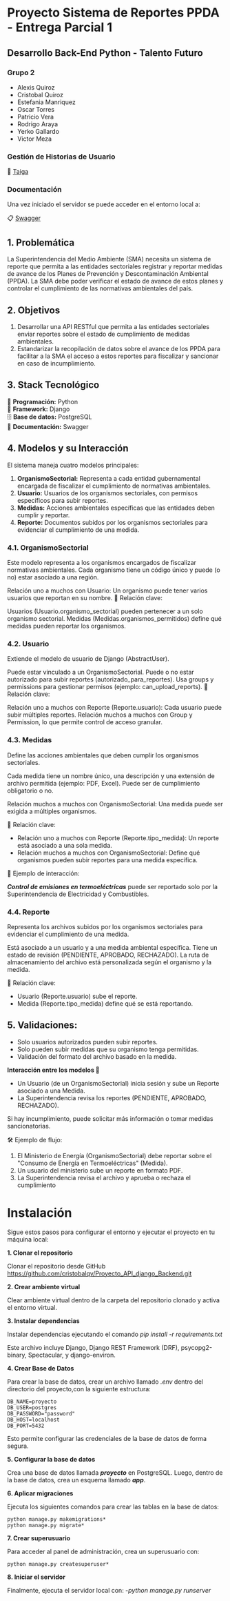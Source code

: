 # Proyecto Sistema de Reportes PPDA - Entrega Parcial 1

## Desarrollo Back-End Python - Talento Futuro
### Grupo 2
- Alexis Quiroz
- Cristobal Quiroz
- Estefania Manriquez
- Oscar Torres
- Patricio Vera
- Rodrigo Araya
- Yerko Gallardo
- Victor Meza

### Gestión de Historias de Usuario
🌲 [Taiga](https://tree.taiga.io/project/pveraicind-clase4-sistemadereportesppda/backlog)

### Documentación
Una vez iniciado el servidor se puede acceder en el entorno local a:

📋 [Swagger](http://localhost:8000/api/schema/swagger-ui/)

## 1. Problemática
La Superintendencia del Medio Ambiente (SMA) necesita un sistema de reporte que permita a las entidades sectoriales registrar y reportar medidas de avance de los Planes de Prevención y Descontaminación Ambiental (PPDA). La SMA debe poder verificar el estado de avance de estos planes y controlar el cumplimiento de las normativas ambientales del país.

## 2. Objetivos
1. Desarrollar una API RESTful que permita a las entidades sectoriales enviar reportes sobre el estado de cumplimiento de medidas ambientales.
2. Estandarizar la recopilación de datos sobre el avance de los PPDA para facilitar a la SMA el acceso a estos reportes para fiscalizar y sancionar en caso de incumplimiento.


## 3. Stack Tecnológico
🐍 **Programación:** Python  
🎯 **Framework:** Django  
🗄️ **Base de datos:** PostgreSQL  
📜 **Documentación:** Swagger  


## 4. Modelos y su Interacción
El sistema maneja cuatro modelos principales:

1. **OrganismoSectorial:** Representa a cada entidad gubernamental encargada de fiscalizar el cumplimiento de normativas ambientales.
2. **Usuario:** Usuarios de los organismos sectoriales, con permisos específicos para subir reportes.
3. **Medidas:** Acciones ambientales específicas que las entidades deben cumplir y reportar.
4. **Reporte:**  Documentos subidos por los organismos sectoriales para evidenciar el cumplimiento de una medida.

### 4.1. OrganismoSectorial
Este modelo representa a los organismos encargados de fiscalizar normativas ambientales.
Cada organismo tiene un código único y puede (o no) estar asociado a una región.

Relación uno a muchos con Usuario: Un organismo puede tener varios usuarios que reportan en su nombre.
🔗 Relación clave:

Usuarios (Usuario.organismo_sectorial) pueden pertenecer a un solo organismo sectorial.
Medidas (Medidas.organismos_permitidos) define qué medidas pueden reportar los organismos.

### 4.2. Usuario
Extiende el modelo de usuario de Django (AbstractUser).

Puede estar vinculado a un OrganismoSectorial.
Puede o no estar autorizado para subir reportes (autorizado_para_reportes).
Usa groups y permissions para gestionar permisos (ejemplo: can_upload_reports).
🔗 Relación clave:

Relación uno a muchos con Reporte (Reporte.usuario): Cada usuario puede subir múltiples reportes.
Relación muchos a muchos con Group y Permission, lo que permite control de acceso granular.

### 4.3. Medidas
Define las acciones ambientales que deben cumplir los organismos sectoriales.

Cada medida tiene un nombre único, una descripción y una extensión de archivo permitida (ejemplo: PDF, Excel). Puede ser de cumplimiento obligatorio o no.

Relación muchos a muchos con OrganismoSectorial: Una medida puede ser exigida a múltiples organismos.

🔗 Relación clave:

- Relación uno a muchos con Reporte (Reporte.tipo_medida): Un reporte está asociado a una sola medida.
- Relación muchos a muchos con OrganismoSectorial: Define qué organismos pueden subir reportes para una medida específica.

📌 Ejemplo de interacción:

***Control de emisiones en termoeléctricas*** puede ser reportado solo por la Superintendencia de Electricidad y Combustibles.

### 4.4. Reporte
Representa los archivos subidos por los organismos sectoriales para evidenciar el cumplimiento de una medida.

Está asociado a un usuario y a una medida ambiental específica.
Tiene un estado de revisión (PENDIENTE, APROBADO, RECHAZADO).
La ruta de almacenamiento del archivo está personalizada según el organismo y la medida.

🔗 Relación clave:

- Usuario (Reporte.usuario) sube el reporte.
- Medida (Reporte.tipo_medida) define qué se está reportando.


## 5.  Validaciones:

- Solo usuarios autorizados pueden subir reportes.
- Solo pueden subir medidas que su organismo tenga permitidas.
- Validación del formato del archivo basado en la medida.

**Interacción entre los modelos 🔄**
- Un Usuario (de un OrganismoSectorial) inicia sesión y sube un Reporte asociado a una Medida.
- La Superintendencia revisa los reportes (PENDIENTE, APROBADO, RECHAZADO).

Si hay incumplimiento, puede solicitar más información o tomar medidas sancionatorias.

🛠 Ejemplo de flujo:

1. El Ministerio de Energía (OrganismoSectorial) debe reportar sobre el "Consumo de Energía en Termoeléctricas" (Medida).
2. Un usuario del ministerio sube un reporte en formato PDF.
3. La Superintendencia revisa el archivo y aprueba o rechaza el cumplimiento


# Instalación

Sigue estos pasos para configurar el entorno y ejecutar el proyecto en tu máquina local:

**1. Clonar el repositorio**

Clonar el repositorio desde GitHub  https://github.com/cristobalqv/Proyecto_API_django_Backend.git

**2. Crear ambiente virtual**

Clear ambiente virtual dentro de la carpeta del repositorio clonado y activa el entorno virtual.

**3. Instalar dependencias**

Instalar dependencias ejecutando el comando *pip install -r requirements.txt*

Este archivo incluye Django, Django REST Framework (DRF), psycopg2-binary, Spectacular, y django-environ.

**4. Crear Base de Datos**

Para crear la base de datos, crear un archivo llamado *.env*  dentro del directorio del proyecto,con la siguiente estructura:
```env
DB_NAME=proyecto
DB_USER=postgres
DB_PASSWORD="password"
DB_HOST=localhost
DB_PORT=5432
```
Esto permite configurar las credenciales de la base de datos de forma segura.

**5. Configurar la base de datos**

Crea una base de datos llamada ***proyecto*** en PostgreSQL. Luego, dentro de la base de datos, crea un esquema llamado ***app***.

**6. Aplicar migraciones**

Ejecuta los siguientes comandos para crear las tablas en la base de datos:
```env
python manage.py makemigrations*
python manage.py migrate*
```
**7. Crear superusuario**

Para acceder al panel de administración, crea un superusuario con:
```env
python manage.py createsuperuser*
```
**8. Iniciar el servidor**

Finalmente, ejecuta el servidor local con:
-*python manage.py runserver*
